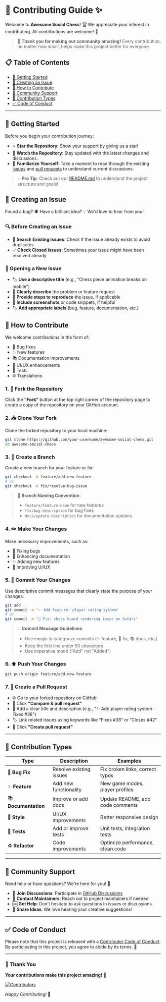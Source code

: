 # 🎉 Contributing Guide ✨

Welcome to **Awesome Social Chess**! 🏆 We appreciate your interest in
contributing. All contributions are welcome! 💖

> 🌟 **Thank you for making our community amazing!** Every contribution,
> no matter how small, helps make this project better for everyone.

## 📋 Table of Contents

- [🚀 Getting Started](#🚀-getting-started)
- [🐛 Creating an Issue](#🐛-creating-an-issue)
- [🤝 How to Contribute](#🤝-how-to-contribute)
- [💬 Community Support](#💬-community-support)
- [🎯 Contribution Types](#🎯-contribution-types)
- [✅ Code of Conduct](#✅-code-of-conduct)

---

## 🚀 Getting Started

Before you begin your contribution journey:

- ⭐ **Star the Repository**: Show your support by giving us a star!
- 👀 **Watch the Repository**: Stay updated with the latest changes and
  discussions.
- 📖 **Familiarize Yourself**: Take a moment to read through the existing
  [issues](https://github.com/brisbanesocialchess/awesome-social-chess/issues)
  and [pull requests](https://github.com/brisbanesocialchess/awesome-social-chess/pulls)
  to understand current discussions.

> 💡 **Pro Tip**: Check out our [README.md](README.md) to understand the
> project structure and goals!

## 🐛 Creating an Issue

Found a bug? 🕷️ Have a brilliant idea? 💡 We'd love to hear from you!

### 🔍 Before Creating an Issue

- 🔎 **Search Existing Issues**: Check if the issue already exists to avoid
  duplicates
- ✅ **Check Closed Issues**: Sometimes your issue might have been resolved
  already

### 📝 Opening a New Issue

- 🏷️ **Use a descriptive title** (e.g., "Chess piece animation breaks on
  mobile")
- 📄 **Clearly describe** the problem or feature request
- 🔄 **Provide steps to reproduce** the issue, if applicable
- 📸 **Include screenshots** or code snippets, if helpful
- 🏷️ **Add appropriate labels** (bug, feature, documentation, etc.)

## 🤝 How to Contribute

We welcome contributions in the form of:

- 🐛 Bug fixes
- ✨ New features
- 📚 Documentation improvements
- 🎨 UI/UX enhancements
- 🧪 Tests
- 🌐 Translations

### 1. 🍴 Fork the Repository

Click the **"Fork"** button at the top right corner of the repository page
to create a copy of the repository on your GitHub account.

### 2. 📥 Clone Your Fork

Clone the forked repository to your local machine:

```bash
git clone https://github.com/your-username/awesome-social-chess.git
cd awesome-social-chess
```

### 3. 🌿 Create a Branch

Create a new branch for your feature or fix:

```bash
git checkout -b feature/add-new-feature
# or
git checkout -b fix/resolve-bug-issue
```

> 📌 **Branch Naming Convention**:
>
> - `feature/feature-name` for new features
> - `fix/bug-description` for bug fixes
> - `docs/update-description` for documentation updates

### 4. ✏️ Make Your Changes

Make necessary improvements, such as:

- 🔧 Fixing bugs
- 📖 Enhancing documentation
- ✨ Adding new features
- 🎨 Improving UI/UX

### 5. 📝 Commit Your Changes

Use descriptive commit messages that clearly state the purpose of your
changes:

```bash
git add .
git commit -m "✨ Add feature: player rating system"
# or
git commit -m "🐛 Fix: chess board rendering issue on Safari"
```

> 💡 **Commit Message Guidelines**:
>
> - Use emojis to categorize commits (✨ feature, 🐛 fix, 📚 docs, etc.)
> - Keep the first line under 50 characters
> - Use imperative mood ("Add" not "Added")

### 6. ⬆️ Push Your Changes

```bash
git push origin feature/add-new-feature
```

### 7. 🔄 Create a Pull Request

- 🌐 Go to your forked repository on GitHub
- 🔘 Click **"Compare & pull request"**
- 📝 Add a clear title and description (e.g., "✨ Add player rating system -
  Fixes #38")
- 🏷️ Link related issues using keywords like "Fixes #38" or "Closes #42"
- 🔘 Click **"Create pull request"**

---

## 🎯 Contribution Types

| Type                 | Description             | Examples                         |
| -------------------- | ----------------------- | -------------------------------- |
| 🐛 **Bug Fix**       | Resolve existing issues | Fix broken links, correct typos  |
| ✨ **Feature**       | Add new functionality   | New game modes, player profiles  |
| 📚 **Documentation** | Improve or add docs     | Update README, add code comments |
| 🎨 **Style**         | UI/UX improvements      | Better responsive design         |
| 🧪 **Tests**         | Add or improve tests    | Unit tests, integration tests    |
| ♻️ **Refactor**      | Code improvements       | Optimize performance, clean code |

---

## 💬 Community Support

Need help or have questions? We're here for you! 🤗

- 💬 **Join Discussions**: Participate in
  [GitHub Discussions](https://github.com/brisbanesocialchess/awesome-social-chess/discussions)
- 📧 **Contact Maintainers**: Reach out to project maintainers if needed
- 🆘 **Get Help**: Don't hesitate to ask questions in issues or discussions
- 🌟 **Share Ideas**: We love hearing your creative suggestions!

---

## ✅ Code of Conduct

Please note that this project is released with a
[Contributor Code of Conduct](CODE_OF_CONDUCT.md). By participating in this
project, you agree to abide by its terms. 🤝

---

### 🙏 Thank You

**Your contributions make this project amazing!** 🚀

[![Contributors](https://img.shields.io/github/contributors/brisbanesocialchess/awesome-social-chess?style=for-the-badge&color=brightgreen)](https://github.com/brisbanesocialchess/awesome-social-chess/graphs/contributors)

_Happy Contributing!_ 🎉
